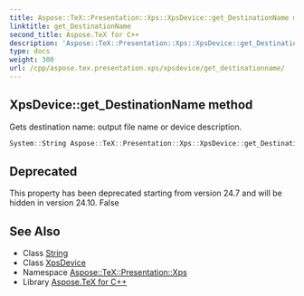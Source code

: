 ```yaml
---
title: Aspose::TeX::Presentation::Xps::XpsDevice::get_DestinationName method
linktitle: get_DestinationName
second_title: Aspose.TeX for C++
description: 'Aspose::TeX::Presentation::Xps::XpsDevice::get_DestinationName method. Gets destination name: output file name or device description in C++.'
type: docs
weight: 300
url: /cpp/aspose.tex.presentation.xps/xpsdevice/get_destinationname/
---
```

## XpsDevice::get_DestinationName method


Gets destination name: output file name or device description.

```cpp
System::String Aspose::TeX::Presentation::Xps::XpsDevice::get_DestinationName() override
```


## Deprecated
This property has been deprecated starting from version 24.7 and will be hidden in version 24.10. False 

## See Also

* Class [String](../../../system/string/)
* Class [XpsDevice](../)
* Namespace [Aspose::TeX::Presentation::Xps](../../)
* Library [Aspose.TeX for C++](../../../)

